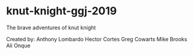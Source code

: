 # knut-knight-ggj-2019
 The brave adventures of knut knight


Created by:
Anthony Lombardo
Hector Cortes
Greg Cowarts
Mike Brooks
Ali Onque
